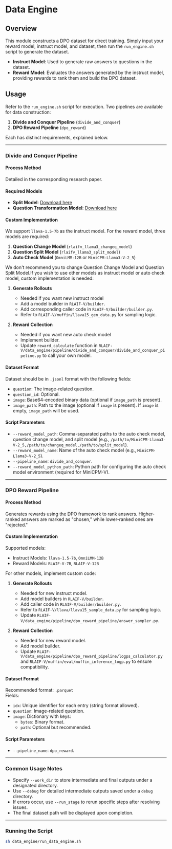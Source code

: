 # Data Engine

## Overview

This module constructs a DPO dataset for direct training. Simply input your reward model, instruct model, and
dataset, then run the `run_engine.sh` script to generate the dataset.

- **Instruct Model**: Used to generate raw answers to questions in the dataset.
- **Reward Model**: Evaluates the answers generated by the instruct model, providing rewards to rank them and build
  the DPO dataset.

## Usage

Refer to the `run_engine.sh` script for execution. Two pipelines are available for data construction:

1. **Divide and Conquer Pipeline** (`divide_and_conquer`)
2. **DPO Reward Pipeline** (`dpo_reward`)

Each has distinct requirements, explained below.

---

### Divide and Conquer Pipeline

#### Process Method

Detailed in the corresponding research paper.

#### Required Models

- **Split Model**: [Download here](https://thunlp.oss-cn-qingdao.aliyuncs.com/rlaifv_llama3_split_model.tar.gz)
- **Question Transformation Model**: [Download here](https://thunlp.oss-cn-qingdao.aliyuncs.com/rlaifv_llama3_changeq_model.tar.gz)

#### Custom Implementation

We support `llava-1.5-7b` as the instruct model. For the reward model, three models are required:

1. **Question Change Model** (`rlaifv_llama3_changeq_model`)
2. **Question Split Model** (`rlaifv_llama3_split_model`)
3. **Auto Check Model** (`OmniLMM-12B` or `MiniCPM-Llama3-V-2_5`)

We don't recommend you to change Question Change Model and Question Split Model.If you wish to use other models as instruct model or auto check model, custom implementation is needed:

1. **Generate Rollouts**
    - Needed if you want new instruct model
    - Add a model builder in `RLAIF-V/builder`.
    - Add corresponding caller code in `RLAIF-V/builder/builder.py`.
    - Refer to `RLAIF-V/muffin/llava15_gen_data.py` for sampling logic.

2. **Reward Collection**
    - Needed if you want new auto check model
    - Implement builder.
    - Update `reward_calculate` function in `RLAIF-V/data_engine/pipeline/divide_and_conquer/divide_and_conquer_pipeline.py` to call your own model.

#### Dataset Format

Dataset should be in `.jsonl` format with the following fields:

- `question`: The image-related question.
- `question_id`: Optional.
- `image`: Base64-encoded binary data (optional if `image_path` is present).
- `image_path`: Path to the image (optional if `image` is present). If `image` is empty, `image_path` will be used.

#### Script Parameters

- `--reward_model_path`: Comma-separated paths to the auto check model, question change model, and split model (e.g.,
  `/path/to/MiniCPM-Llama3-V-2_5,/path/to/changeq_model,/path/to/split_model`).
- `--reward_model_name`: Name of the auto check model (e.g., `MiniCPM-Llama3-V-2_5`).
- `--pipeline_name`: `divide_and_conquer`.
- `--reward_model_python_path`: Python path for configuring the auto check model environment (required for MiniCPM-V).

---

### DPO Reward Pipeline

#### Process Method

Generates rewards using the DPO framework to rank answers. Higher-ranked answers are marked as "chosen," while
lower-ranked ones are "rejected."

#### Custom Implementation

Supported models:

- Instruct Models: `llava-1.5-7b`, `OmniLMM-12B`
- Reward Models: `RLAIF-V-7B`, `RLAIF-V-12B`

For other models, implement custom code:

1. **Generate Rollouts**
    - Needed for new instruct model.
    - Add model builders in `RLAIF-V/builder`.
    - Add caller code in `RLAIF-V/builder/builder.py`.
    - Refer to `RLAIF-V/llava/llava15_sample_data.py` for sampling logic.
    - Update `RLAIF-V/data_engine/pipeline/dpo_reward_pipeline/answer_sampler.py`.

2. **Reward Collection**
    - Needed for new reward model.
    - Add model builder.
    - Update `RLAIF-V/data_engine/pipeline/dpo_reward_pipeline/logps_calculator.py` and
      `RLAIF-V/muffin/eval/muffin_inference_logp.py` to ensure compatibility.

#### Dataset Format

Recommended format: `.parquet`  
Fields:

- `idx`: Unique identifier for each entry (string format allowed).
- `question`: Image-related question.
- `image`: Dictionary with keys:
    - `bytes`: Binary format.
    - `path`: Optional but recommended.

#### Script Parameters

- `--pipeline_name`: `dpo_reward`.

---

### Common Usage Notes

- Specify `--work_dir` to store intermediate and final outputs under a designated directory.
- Use `--debug` for detailed intermediate outputs saved under a `debug` directory.
- If errors occur, use `--run_stage` to rerun specific steps after resolving issues.
- The final dataset path will be displayed upon completion.

---

### Running the Script

```bash
sh data_engine/run_data_engine.sh
```
